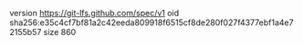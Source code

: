version https://git-lfs.github.com/spec/v1
oid sha256:e35c4cf7bf81a2c42eeda809918f6515cf8de280f027f4377ebf1a4e72155b57
size 860
